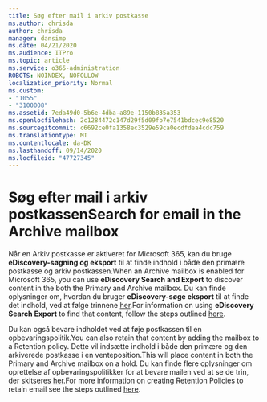 ```yaml
---
title: Søg efter mail i arkiv postkasse
ms.author: chrisda
author: chrisda
manager: dansimp
ms.date: 04/21/2020
ms.audience: ITPro
ms.topic: article
ms.service: o365-administration
ROBOTS: NOINDEX, NOFOLLOW
localization_priority: Normal
ms.custom:
- "1055"
- "3100008"
ms.assetid: 7eda49d0-5b6e-4dba-a89e-1150b835a353
ms.openlocfilehash: 2c1284472c147d29f5d09fb7e7541bdcec9e8520
ms.sourcegitcommit: c6692ce0fa1358ec3529e59ca0ecdfdea4cdc759
ms.translationtype: MT
ms.contentlocale: da-DK
ms.lasthandoff: 09/14/2020
ms.locfileid: "47727345"
---
```

# <a name="search-for-email-in-the-archive-mailbox"></a><span data-ttu-id="c50f7-102">Søg efter mail i arkiv postkassen</span><span class="sxs-lookup"><span data-stu-id="c50f7-102">Search for email in the Archive mailbox</span></span>

<span data-ttu-id="c50f7-103">Når en Arkiv postkasse er aktiveret for Microsoft 365, kan du bruge **eDiscovery-søgning og eksport** til at finde indhold i både den primære postkasse og arkiv postkassen.</span><span class="sxs-lookup"><span data-stu-id="c50f7-103">When an Archive mailbox is enabled for Microsoft 365, you can use **eDiscovery Search and Export** to discover content in the both the Primary and Archive mailbox.</span></span> <span data-ttu-id="c50f7-104">Du kan finde oplysninger om, hvordan du bruger **eDiscovery-søge eksport** til at finde det indhold, ved at følge trinnene [her](https://docs.microsoft.com/microsoft-365/compliance/export-search-results).</span><span class="sxs-lookup"><span data-stu-id="c50f7-104">For information on using **eDiscovery Search Export** to find that content, follow the steps outlined [here](https://docs.microsoft.com/microsoft-365/compliance/export-search-results).</span></span>
  
<span data-ttu-id="c50f7-105">Du kan også bevare indholdet ved at føje postkassen til en opbevaringspolitik.</span><span class="sxs-lookup"><span data-stu-id="c50f7-105">You can also retain that content by adding the mailbox to a Retention policy.</span></span> <span data-ttu-id="c50f7-106">Dette vil indsætte indhold i både den primære og den arkiverede postkasse i en venteposition.</span><span class="sxs-lookup"><span data-stu-id="c50f7-106">This will place content in both the Primary and Archive mailbox on a hold.</span></span> <span data-ttu-id="c50f7-107">Du kan finde flere oplysninger om oprettelse af opbevaringspolitikker for at bevare mailen ved at se de trin, der skitseres [her](https://docs.microsoft.com/microsoft-365/compliance/retention-policies).</span><span class="sxs-lookup"><span data-stu-id="c50f7-107">For more information on creating Retention Policies to retain email see the steps outlined [here](https://docs.microsoft.com/microsoft-365/compliance/retention-policies).</span></span>
  
